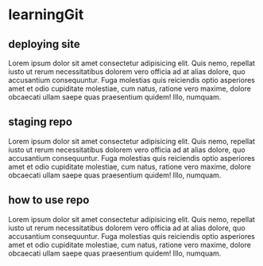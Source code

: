 # learningGit

## deploying site
Lorem ipsum dolor sit amet consectetur adipisicing elit. Quis nemo, repellat iusto ut rerum necessitatibus dolorem vero officia ad at alias dolore, quo accusantium consequuntur. Fuga molestias quis reiciendis optio asperiores amet et odio cupiditate molestiae, cum natus, ratione vero maxime, dolore obcaecati ullam saepe quas praesentium quidem! Illo, numquam.

## staging repo
Lorem ipsum dolor sit amet consectetur adipisicing elit. Quis nemo, repellat iusto ut rerum necessitatibus dolorem vero officia ad at alias dolore, quo accusantium consequuntur. Fuga molestias quis reiciendis optio asperiores amet et odio cupiditate molestiae, cum natus, ratione vero maxime, dolore obcaecati ullam saepe quas praesentium quidem! Illo, numquam.

## how to use repo
Lorem ipsum dolor sit amet consectetur adipisicing elit. Quis nemo, repellat iusto ut rerum necessitatibus dolorem vero officia ad at alias dolore, quo accusantium consequuntur. Fuga molestias quis reiciendis optio asperiores amet et odio cupiditate molestiae, cum natus, ratione vero maxime, dolore obcaecati ullam saepe quas praesentium quidem! Illo, numquam.

